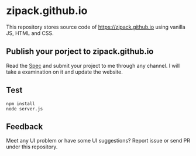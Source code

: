# zipack.github.io

This repository stores source code of https://zipack.github.io using vanilla JS, HTML and CSS.

## Publish your porject to zipack.github.io

Read the [Spec](https://github.com/zipack/spec) and submit your project to me through any channel. I will take a examination on it and update the website.

## Test

```shell
npm install
node server.js
```

## Feedback

Meet any UI problem or have some UI suggestions? Report issue or send PR under this repository.